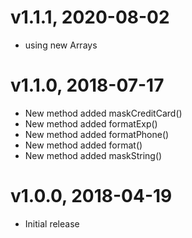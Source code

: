 # v1.1.1, 2020-08-02
* using new Arrays 

# v1.1.0, 2018-07-17
* New method added maskСreditСard()
* New method added formatExp()
* New method added formatPhone()
* New method added format()
* New method added maskString()

# v1.0.0, 2018-04-19
* Initial release
